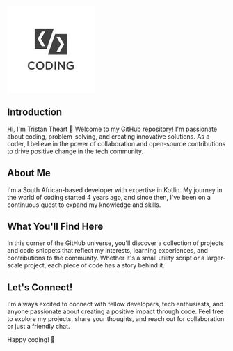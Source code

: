 ![Project Logo](./coding.jpg)

## Introduction

Hi, I'm Tristan Theart 👋
Welcome to my GitHub repository! I'm passionate about coding, problem-solving, and creating innovative solutions. As a coder, I believe in the power of collaboration and open-source contributions to drive positive change in the tech community.

## About Me
I'm a South African-based developer with expertise in Kotlin. My journey in the world of coding started 4 years ago, and since then, I've been on a continuous quest to expand my knowledge and skills.

## What You'll Find Here
In this corner of the GitHub universe, you'll discover a collection of projects and code snippets that reflect my interests, learning experiences, and contributions to the community. Whether it's a small utility script or a larger-scale project, each piece of code has a story behind it.

## Let's Connect!
I'm always excited to connect with fellow developers, tech enthusiasts, and anyone passionate about creating a positive impact through code. Feel free to explore my projects, share your thoughts, and reach out for collaboration or just a friendly chat.

Happy coding! 🚀
